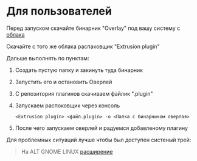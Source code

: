 # Для пользователей

Перед запуском скачайте бинарник "Overlay" под вашу систему с [облака](https://drive.google.com/drive/folders/1jkbPM_lJKnIv-bnrRmSW4jxCYETueIty?usp=sharing)

Скачайте с того же облака распаковщик "Extrusion plugin"

Дальше выполнять по пунктам:

1. Создать пустую папку и закинуть туда бинарник
2. Запустить его и остановить Оверлей
3. С репозитория плагинов скачиваем файлик ".plugin"
4. Запускаем распоковщик через консоль
   
   ``` <Extrusion plugin> <файл.plugin> -o <Папка с бинарником оверлая> ```

5. После чего запускаем оверлей и радуемся добавленому плагину

Для проблемных ситуаций лучше чтобы был доступен систеный трей:

> На ALT GNOME LINUX [расширение](https://extensions.gnome.org/extension/615/appindicator-support/)